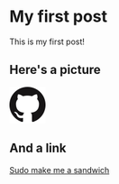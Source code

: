 ---
---

# My first post
This is my first post!

## Here's a picture
![Github Logo](/assets/img/Github-Mark-64px.png)

## And a link
[Sudo make me a sandwich](/assets/img/Github-Mark-64px.png)

